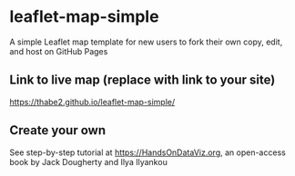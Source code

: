 # leaflet-map-simple
A simple Leaflet map template for new users to fork their own copy, edit, and host on GitHub Pages

## Link to live map (replace with link to your site)
https://thabe2.github.io/leaflet-map-simple/

## Create your own
See step-by-step tutorial at https://HandsOnDataViz.org, an open-access book by Jack Dougherty and Ilya Ilyankou
